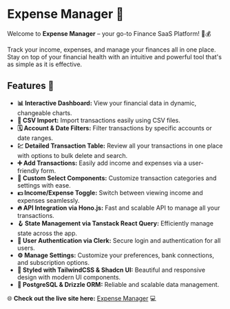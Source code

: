 # Expense Manager 🚀

Welcome to **Expense Manager** – your go-to Finance SaaS Platform! 💼💰

Track your income, expenses, and manage your finances all in one place. Stay on top of your financial health with an intuitive and powerful tool that's as simple as it is effective.

## Features 🌟

- **📊 Interactive Dashboard:** View your financial data in dynamic, changeable charts.
- **🔄 CSV Import:** Import transactions easily using CSV files.
- **🗓 Account & Date Filters:** Filter transactions by specific accounts or date ranges.
- **💹 Detailed Transaction Table:** Review all your transactions in one place with options to bulk delete and search.
- **➕ Add Transactions:** Easily add income and expenses via a user-friendly form.
- **🧩 Custom Select Components:** Customize transaction categories and settings with ease.
- **💵 Income/Expense Toggle:** Switch between viewing income and expenses seamlessly.
- **🔥 API Integration via Hono.js:** Fast and scalable API to manage all your transactions.
- **🪝 State Management via Tanstack React Query:** Efficiently manage state across the app.
- **🔐 User Authentication via Clerk:** Secure login and authentication for all users.
- **⚙️ Manage Settings:** Customize your preferences, bank connections, and subscription options.
- **🎨 Styled with TailwindCSS & Shadcn UI:** Beautiful and responsive design with modern UI components.
- **💾 PostgreSQL & Drizzle ORM:** Reliable and scalable data management.


🌐 **Check out the live site here:** [Expense Manager]() 💻

